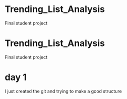 
# Trending_List_Analysis
Final student project


# Trending_List_Analysis
Final student project

# day 1

I just created the git and trying to make a good structure

